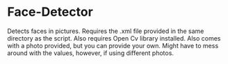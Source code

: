 # Face-Detector
Detects faces in pictures. Requires the .xml file provided in the same directory as the script. Also requires Open Cv library installed.
Also comes with a photo provided, but you can provide your own. Might have to mess around with the values, however, if using different photos.
